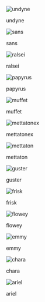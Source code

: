        

![undyne](https://github.com/user-attachments/assets/5969884d-d4ba-46fc-9f3b-060614ad539b)

undyne

![sans](https://github.com/user-attachments/assets/6b0618a5-0136-4e35-88cb-be22dce97bf5)

sans

![ralsei](https://github.com/user-attachments/assets/b3931561-642c-4662-bc8c-651c7136b5c9)

ralsei

![papyrus](https://github.com/user-attachments/assets/a3de117d-3d48-4e18-b551-0903199cf271)

papyrus

![muffet](https://github.com/user-attachments/assets/6227c59e-3e1e-43e2-af85-15948d37e263)

muffet

![mettatonex](https://github.com/user-attachments/assets/1fa68346-ec51-498d-a7dc-7f80ec9bfe1a)

mettatonex

![mettaton](https://github.com/user-attachments/assets/7f87f576-dab1-498a-9f07-81aec0e1f301)

mettaton

![guster](https://github.com/user-attachments/assets/66b168a9-c2d1-4416-8a6d-1a6652232076)

guster

![frisk](https://github.com/user-attachments/assets/21222dd2-375c-44f7-bca0-6601dcd1a1f0)

frisk

![flowey](https://github.com/user-attachments/assets/ca7da2b6-0950-4578-b56d-b5faf270831a)

flowey

![emmy](https://github.com/user-attachments/assets/9a816585-ed81-4964-ac22-0139bc5b2a1f)

emmy

![chara](https://github.com/user-attachments/assets/e8f455fa-d967-42e5-9337-6eb55fd442d8)

chara

![ariel](https://github.com/user-attachments/assets/eff10839-10b9-4c40-b677-c900e7b7eb47)

ariel